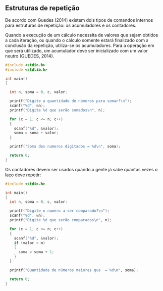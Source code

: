 ## Estruturas de repetição
De acordo com Guedes (2014) existem dois tipos de comandos internos para estruturas de repetição: os acumuladores e os contadores.

Quando a execução de um cálculo necessita de valores que sejam obtidos a cada iteração, ou quando o cálculo somente estará finalizado com a conclusão da repetição, utiliza-se os acumuladores. Para a operação em que será utilizado, um acumulador deve ser inicializado com um valor neutro (GUEDES, 2014).

```c
#include <stdio.h>
#include <stdlib.h>

int main()
{

  int n, soma = 0, c, valor;

  printf("Digite a quantidade de números para somar?\n");
  scanf("%d", &n);
  printf("Digite %d que serão somados\n", n);

  for (c = 1; c <= n; c++)
  {
    scanf("%d", &valor);
    soma = soma + valor;
  }

  printf("Soma dos numeros digitados = %d\n", soma);

  return 0;
}
```

Os contadores devem ser usados quando a gente já sabe quantas vezes o laço deve repetir:

```c
#include <stdio.h>

int main()
{
  int n, soma = 0, c, valor;

  printf("Digite o numero a ser comparado?\n");
  scanf("%d", &n);
  printf("Digite %d que serão comparados\n", n);

  for (c = 1; c <= n; c++)
  {
    scanf("%d", &valor);
    if (valor > n)
    {
      soma = soma + 1;
    }
  }

  printf("Quantidade de números maiores que  = %d\n", soma);

  return 0;
}
```

